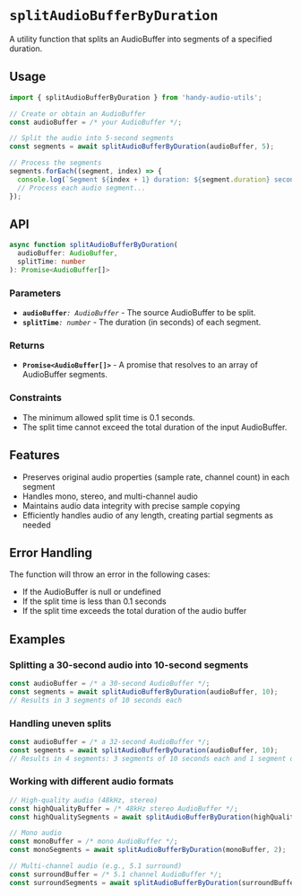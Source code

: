 # `splitAudioBufferByDuration`

A utility function that splits an AudioBuffer into segments of a specified duration.

## Usage

```javascript
import { splitAudioBufferByDuration } from 'handy-audio-utils';

// Create or obtain an AudioBuffer
const audioBuffer = /* your AudioBuffer */;

// Split the audio into 5-second segments
const segments = await splitAudioBufferByDuration(audioBuffer, 5);

// Process the segments
segments.forEach((segment, index) => {
  console.log(`Segment ${index + 1} duration: ${segment.duration} seconds`);
  // Process each audio segment...
});
```

## API

```typescript
async function splitAudioBufferByDuration(
  audioBuffer: AudioBuffer,
  splitTime: number
): Promise<AudioBuffer[]>
```

### Parameters

- **`audioBuffer`**_`: AudioBuffer`_ - The source AudioBuffer to be split.
- **`splitTime`**_`: number`_ - The duration (in seconds) of each segment.

### Returns

- **`Promise<AudioBuffer[]>`** - A promise that resolves to an array of AudioBuffer segments.

### Constraints

- The minimum allowed split time is 0.1 seconds.
- The split time cannot exceed the total duration of the input AudioBuffer.

## Features

- Preserves original audio properties (sample rate, channel count) in each segment
- Handles mono, stereo, and multi-channel audio
- Maintains audio data integrity with precise sample copying
- Efficiently handles audio of any length, creating partial segments as needed

## Error Handling

The function will throw an error in the following cases:

- If the AudioBuffer is null or undefined
- If the split time is less than 0.1 seconds
- If the split time exceeds the total duration of the audio buffer

## Examples

### Splitting a 30-second audio into 10-second segments

```javascript
const audioBuffer = /* a 30-second AudioBuffer */;
const segments = await splitAudioBufferByDuration(audioBuffer, 10);
// Results in 3 segments of 10 seconds each
```

### Handling uneven splits

```javascript
const audioBuffer = /* a 32-second AudioBuffer */;
const segments = await splitAudioBufferByDuration(audioBuffer, 10);
// Results in 4 segments: 3 segments of 10 seconds each and 1 segment of 2 seconds
```

### Working with different audio formats

```javascript
// High-quality audio (48kHz, stereo)
const highQualityBuffer = /* 48kHz stereo AudioBuffer */;
const highQualitySegments = await splitAudioBufferByDuration(highQualityBuffer, 5);

// Mono audio
const monoBuffer = /* mono AudioBuffer */;
const monoSegments = await splitAudioBufferByDuration(monoBuffer, 2);

// Multi-channel audio (e.g., 5.1 surround)
const surroundBuffer = /* 5.1 channel AudioBuffer */;
const surroundSegments = await splitAudioBufferByDuration(surroundBuffer, 3);
```

```

